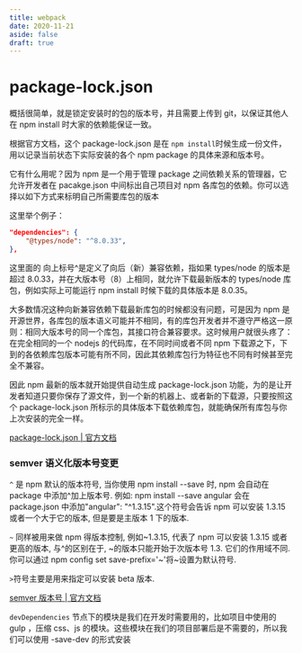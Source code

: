 ```yaml
---
title: webpack
date: 2020-11-21
aside: false
draft: true
---
```


# package-lock.json

概括很简单，就是锁定安装时的包的版本号，并且需要上传到 git，以保证其他人在 npm install 时大家的依赖能保证一致。

根据官方文档，这个 package-lock.json 是在 `npm install`时候生成一份文件，用以记录当前状态下实际安装的各个 npm package 的具体来源和版本号。

它有什么用呢？因为 npm 是一个用于管理 package 之间依赖关系的管理器，它允许开发者在 pacakge.json 中间标出自己项目对 npm 各库包的依赖。你可以选择以如下方式来标明自己所需要库包的版本

这里举个例子：

```json
"dependencies": {
    "@types/node": "^8.0.33",
},
```

这里面的 向上标号^是定义了向后（新）兼容依赖，指如果 types/node 的版本是超过 8.0.33，并在大版本号（8）上相同，就允许下载最新版本的 types/node 库包，例如实际上可能运行 npm install 时候下载的具体版本是 8.0.35。

大多数情况这种向新兼容依赖下载最新库包的时候都没有问题，可是因为 npm 是开源世界，各库包的版本语义可能并不相同，有的库包开发者并不遵守严格这一原则：相同大版本号的同一个库包，其接口符合兼容要求。这时候用户就很头疼了：在完全相同的一个 nodejs 的代码库，在不同时间或者不同 npm 下载源之下，下到的各依赖库包版本可能有所不同，因此其依赖库包行为特征也不同有时候甚至完全不兼容。

因此 npm 最新的版本就开始提供自动生成 package-lock.json 功能，为的是让开发者知道只要你保存了源文件，到一个新的机器上、或者新的下载源，只要按照这个 package-lock.json 所标示的具体版本下载依赖库包，就能确保所有库包与你上次安装的完全一样。

[package-lock.json | 官方文档](https://docs.npmjs.com/files/package-lock.json)

### semver 语义化版本号变更

`^` 是 npm 默认的版本符号, 当你使用 npm install --save 时, npm 会自动在 package 中添加^加上版本号. 例如: npm install --save angular 会在 package.json 中添加"angular": "^1.3.15".这个符号会告诉 npm 可以安装 1.3.15 或者一个大于它的版本, 但是要是主版本 1 下的版本.

`~` 同样被用来做 npm 得版本控制, 例如~1.3.15, 代表了 npm 可以安装 1.3.15 或者更高的版本, 与^的区别在于, ~的版本只能开始于次版本号 1.3. 它们的作用域不同. 你可以通过 npm config set save-prefix='~'将~设置为默认符号.

`>`符号主要是用来指定可以安装 beta 版本.

[semver 版本号 | 官方文档](https://semver.org/lang/zh-CN/)

`devDependencies` 节点下的模块是我们在开发时需要用的，比如项目中使用的 gulp ，压缩 css、js 的模块。这些模块在我们的项目部署后是不需要的，所以我们可以使用 -save-dev 的形式安装
